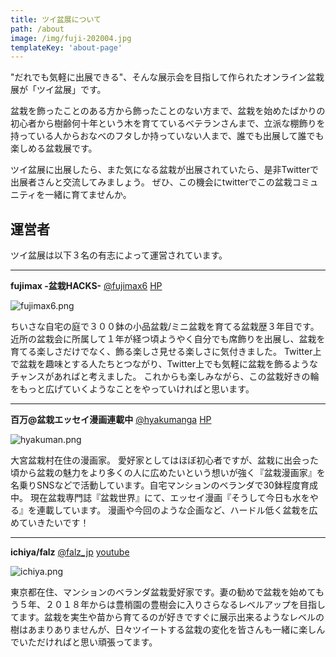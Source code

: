 ```yaml
---
title: ツイ盆展について
path: /about
image: /img/fuji-202004.jpg
templateKey: 'about-page'
---
```


"だれでも気軽に出展できる"、そんな展示会を目指して作られたオンライン盆栽展が「ツイ盆展」です。

盆栽を飾ったことのある方から飾ったことのない方まで、盆栽を始めたばかりの初心者から樹齢何十年という木を育てているベテランさんまで、立派な棚飾りを持っている人からおなべのフタしか持っていない人まで、誰でも出展して誰でも楽しめる盆栽展です。

ツイ盆展に出展したら、また気になる盆栽が出展されていたら、是非Twitterで出展者さんと交流してみましょう。
ぜひ、この機会にtwitterでこの盆栽コミュニティを一緒に育てませんか。


## 運営者
ツイ盆展は以下３名の有志によって運営されています。

---

**fujimax -盆栽HACKS-** 
<a href="https://twitter.com/fujimax6" target="_blank">@fujimax6</a>
<a href="https://bonsaihacks.tk" target="_blank">HP</a>

![fujimax6.png](/img/fujimax6.png)

ちいさな自宅の庭で３００鉢の小品盆栽/ミニ盆栽を育てる盆栽歴３年目です。
近所の盆栽会に所属して１年が経つ頃ようやく自分でも席飾りを出展し、盆栽を育てる楽しさだけでなく、飾る楽しさ見せる楽しさに気付きました。
Twitter上で盆栽を趣味とする人たちとつながり、Twitter上でも気軽に盆栽を飾るようなチャンスがあればと考えました。
これからも楽しみながら、この盆栽好きの輪をもっと広げていくようなことをやっていければと思います。

---

**百万@盆栽エッセイ漫画連載中** 
<a href="https://twitter.com/hyakumanga" target="_blank">@hyakumanga</a>
<a href="http://hyakumanga.com" target="_blank">HP</a>

![hyakuman.png](/img/hyakuman.png)

大宮盆栽村在住の漫画家。
愛好家としてはほぼ初心者ですが、盆栽に出会った頃から盆栽の魅力をより多くの人に広めたいという想いが強く『盆栽漫画家』を名乗りSNSなどで活動しています。自宅マンションのベランダで30鉢程度育成中。
現在盆栽専門誌『盆栽世界』にて、エッセイ漫画『そうして今日も水をやる』を連載しています。
漫画や今回のような企画など、ハードル低く盆栽を広めていきたいです！

---

**ichiya/falz** 
<a href="https://twitter.com/falz_jp" target="_blank">@falz_jp</a>
<a href="https://www.youtube.com/c/ichiyabonsai">youtube</a>

![ichiya.png](/img/ichiya.png)

東京都在住、マンションのベランダ盆栽愛好家です。妻の勧めで盆栽を始めてもう５年、２０１８年からは豊梢園の豊樹会に入りさらなるレベルアップを目指してます。盆栽を実生や苗から育てるのが好きですぐに展示出来るようなレベルの樹はあまりありませんが、日々ツイートする盆栽の変化を皆さんも一緒に楽しんでいただければと思い頑張ってます。

